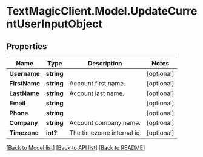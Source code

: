 # TextMagicClient.Model.UpdateCurrentUserInputObject
## Properties

Name | Type | Description | Notes
------------ | ------------- | ------------- | -------------
**Username** | **string** |  | [optional] 
**FirstName** | **string** | Account first name. | [optional] 
**LastName** | **string** | Account last name. | [optional] 
**Email** | **string** |  | [optional] 
**Phone** | **string** |  | [optional] 
**Company** | **string** | Account company name. | [optional] 
**Timezone** | **int?** | The timezome internal id | [optional] 

[[Back to Model list]](../README.md#documentation-for-models) [[Back to API list]](../README.md#documentation-for-api-endpoints) [[Back to README]](../README.md)

